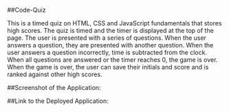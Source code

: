 ##Code-Quiz

This is a timed quiz on HTML, CSS and JavaScript fundamentals that stores high scores. The quiz is timed and the timer is displayed at the top of the page. The user is presented with a series of questions. When the user answers a question, they are presented with another question. When the user answers a question incorrectly, time is subtracted from the clock. When all questions are answered or the timer reaches 0, the game is over. When the game is over, the user can save their initials and score and is ranked against other high scores.

##Screenshot of the Application: 


##Link to the Deployed Application: 